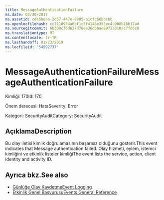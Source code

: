 ```yaml
---
title: MessageAuthenticationFailure
ms.date: 03/30/2017
ms.assetid: cde6beae-2d57-447e-8885-a1cfc66bbcbb
ms.openlocfilehash: cc7118934a6bf1c5f4146e355ec4c908b16b17ad
ms.sourcegitcommit: 6b308cf6d627d78ee36dbbae8972a310ac7fd6c8
ms.translationtype: MT
ms.contentlocale: tr-TR
ms.lasthandoff: 01/23/2019
ms.locfileid: "54592737"
---
```

# <a name="messageauthenticationfailure"></a><span data-ttu-id="24c99-102">MessageAuthenticationFailure</span><span class="sxs-lookup"><span data-stu-id="24c99-102">MessageAuthenticationFailure</span></span>
<span data-ttu-id="24c99-103">Kimliği: 170</span><span class="sxs-lookup"><span data-stu-id="24c99-103">Id: 170</span></span>  
  
 <span data-ttu-id="24c99-104">Önem derecesi: Hata</span><span class="sxs-lookup"><span data-stu-id="24c99-104">Severity: Error</span></span>  
  
 <span data-ttu-id="24c99-105">Kategori: SecurityAudit</span><span class="sxs-lookup"><span data-stu-id="24c99-105">Category: SecurityAudit</span></span>  
  
## <a name="description"></a><span data-ttu-id="24c99-106">Açıklama</span><span class="sxs-lookup"><span data-stu-id="24c99-106">Description</span></span>  
 <span data-ttu-id="24c99-107">Bu olay iletisi kimlik doğrulamasının başarısız olduğunu gösterir.</span><span class="sxs-lookup"><span data-stu-id="24c99-107">This event indicates that Message authentication failed.</span></span> <span data-ttu-id="24c99-108">Olay hizmeti, eylem, istemci kimliğini ve etkinlik listeler kimliği</span><span class="sxs-lookup"><span data-stu-id="24c99-108">The event lists the service, action, client identity and activity ID.</span></span>  
  
## <a name="see-also"></a><span data-ttu-id="24c99-109">Ayrıca bkz.</span><span class="sxs-lookup"><span data-stu-id="24c99-109">See also</span></span>
- [<span data-ttu-id="24c99-110">Günlüğe Olay Kaydetme</span><span class="sxs-lookup"><span data-stu-id="24c99-110">Event Logging</span></span>](../../../../../docs/framework/wcf/diagnostics/event-logging/index.md)
- [<span data-ttu-id="24c99-111">Etkinlik Genel Başvurusu</span><span class="sxs-lookup"><span data-stu-id="24c99-111">Events General Reference</span></span>](../../../../../docs/framework/wcf/diagnostics/event-logging/events-general-reference.md)
